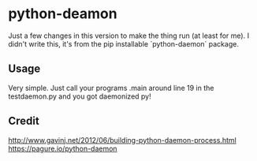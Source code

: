 # python-deamon

<p>
Just a few changes in this version to make the thing run (at least for me).
I didn't write this, it's from the pip installable `python-daemon` package.
</p>

## Usage

<p>
Very simple. Just call your programs .main around line 19  
in the testdaemon.py and you got daemonized py!
</p>

## Credit

http://www.gavinj.net/2012/06/building-python-daemon-process.html
https://pagure.io/python-daemon
